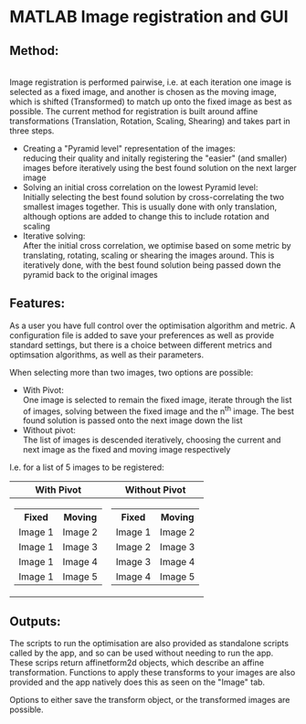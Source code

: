 # MATLAB Image registration and GUI

## Method:
</br>
Image registration is performed pairwise, i.e. at each iteration one image is selected as a fixed image, and another is chosen as the moving image, which is shifted (Transformed) to match up onto the fixed image as best as possible.
The current method for registration is built around affine transformations (Translation, Rotation, Scaling, Shearing) and takes part in three steps.

-  Creating a "Pyramid level" representation of the images:</br>reducing their quality and initally registering the "easier" (and smaller) images before iteratively using the best found solution on the next larger image
-  Solving an initial cross correlation on the lowest Pyramid level:</br> Initially selecting the best found solution by cross-correlating the two smallest images together. This is usually done with only translation, although options are added to change this to include rotation and scaling
-  Iterative solving:</br> After the initial cross correlation, we optimise based on some metric by translating, rotating, scaling or shearing the images around. This is iteratively done, with the best found solution being passed down the pyramid back to the original images

## Features:

As a user you have full control over the optimisation algorithm and metric. A configuration file is added to save your preferences as well as provide standard settings, but there is a choice between different metrics and optimsation algorithms, as well as their parameters. </br>

When selecting more than two images, two options are possible:

-  With Pivot:</br> One image is selected to remain the fixed image, iterate through the list of images, solving between the fixed image and the n<sup>th</sup> image. The best found solution is passed onto the next image down the list
-  Without pivot: </br> The list of images is descended iteratively, choosing the current and next image as the fixed and moving image respectively

I.e. for a list of 5 images to be registered:
  
| With Pivot | Without Pivot |
| --- | --- |
| <table><tr><th>Fixed</th><th>Moving</th></tr><tr><td>Image 1</td><td>Image 2</td></tr><tr><td>Image 1</td><td>Image 3</td></tr><tr><td>Image 1</td><td>Image 4</td></tr><tr><td>Image 1</td><td>Image 5</td></tr></table> | <table><tr><th>Fixed</th><th>Moving</th></tr><tr><td>Image 1</td><td>Image 2</td></tr><tr><td>Image 2</td><td>Image 3</td></tr><tr><td>Image 3</td><td>Image 4</td></tr><tr><td>Image 4</td><td>Image 5</td></tr></table> |

## Outputs:

The scripts to run the optimisation are also provided as standalone scripts called by the app, and so can be used without needing to run the app. These scrips return affinetform2d objects, which describe an affine transformation. Functions to apply these transforms to your images are also provided and the app
natively does this as seen on the "Image" tab. 

Options to either save the transform object, or the transformed images are possible.
